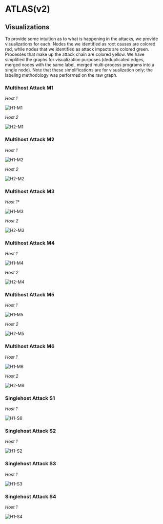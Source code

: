 # ATLAS(v2)

## Visualizations

To provide some intuition as to what is happening in the attacks, we provide visualizations for each. Nodes the we identified as root causes are colored red, while nodes that we identified as attack impacts are colored green. Processes that make up the attack chain are colored yellow. We have simplified the graphs for visualization purposes (deduplicated edges, merged nodes with the same label, merged multi-process programs into a single node). Note that these simplifications are for visualization only; the labeling methodology was performed on the raw graph.

### Multihost Attack M1

*Host 1*

![H1-M1](imgs/h1-m1.png)

*Host 2*

![H2-M1](imgs/h2-m1.png)

### Multihost Attack M2

*Host 1*

![H1-M2](imgs/h1-m2.png)

*Host 2*

![H2-M2](imgs/h2-m2.png)

### Multihost Attack M3

*Host 1**

![H1-M3](imgs/h1-m3.png)

*Host 2*

![H2-M3](imgs/h2-m3.png)

### Multihost Attack M4

*Host 1*

![H1-M4](imgs/h1-m4.png)

*Host 2*

![H2-M4](imgs/h2-m4.png)

### Multihost Attack M5

*Host 1*

![H1-M5](imgs/h1-m5.png)

*Host 2*

![H2-M5](imgs/h2-m5.png)

### Multihost Attack M6

*Host 1*

![H1-M6](imgs/h1-m6.png)

*Host 2*

![H2-M6](imgs/h2-m6.png)

### Singlehost Attack S1

*Host 1*

![H1-S6](imgs/h1-s1.png)

### Singlehost Attack S2

*Host 1*

![H1-S2](imgs/h1-s2.png)

### Singlehost Attack S3

*Host 1*

![H1-S3](imgs/h1-s3.png)

### Singlehost Attack S4

*Host 1*

![H1-S4](imgs/h1-s4.png)
